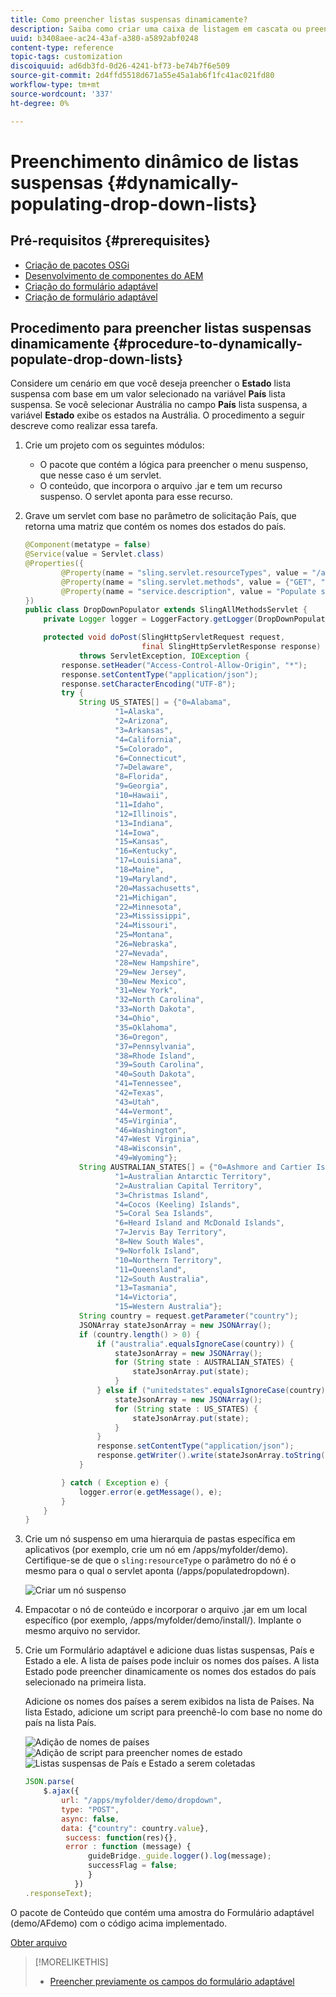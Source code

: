 ```yaml
---
title: Como preencher listas suspensas dinamicamente?
description: Saiba como criar uma caixa de listagem em cascata ou preencher listas suspensas dinamicamente.
uuid: b3408aee-ac24-43af-a380-a5892abf0248
content-type: reference
topic-tags: customization
discoiquuid: ad6db3fd-0d26-4241-bf73-be74b7f6e509
source-git-commit: 2d4ffd5518d671a55e45a1ab6f1fc41ac021fd80
workflow-type: tm+mt
source-wordcount: '337'
ht-degree: 0%

---
```



# Preenchimento dinâmico de listas suspensas {#dynamically-populating-drop-down-lists}

## Pré-requisitos {#prerequisites}

* [Criação de pacotes OSGi](https://helpx.adobe.com/experience-manager/using/creating-osgi-bundles-digital-marketing.html)
* [Desenvolvimento de componentes do AEM](https://experienceleague.adobe.com/docs/experience-manager-cloud-service/implementing/developing/full-stack/components-templates/overview.html#developing)
* [Criação do formulário adaptável](creating-adaptive-form.md)
* [Criação de formulário adaptável](introduction-forms-authoring.md)

## Procedimento para preencher listas suspensas dinamicamente {#procedure-to-dynamically-populate-drop-down-lists}

Considere um cenário em que você deseja preencher o **Estado** lista suspensa com base em um valor selecionado na variável **País** lista suspensa. Se você selecionar Austrália no campo **País** lista suspensa, a variável **Estado** exibe os estados na Austrália. O procedimento a seguir descreve como realizar essa tarefa.

1. Crie um projeto com os seguintes módulos:

   * O pacote que contém a lógica para preencher o menu suspenso, que nesse caso é um servlet.
   * O conteúdo, que incorpora o arquivo .jar e tem um recurso suspenso. O servlet aponta para esse recurso.

1. Grave um servlet com base no parâmetro de solicitação País, que retorna uma matriz que contém os nomes dos estados do país.

   ```java
   @Component(metatype = false)
   @Service(value = Servlet.class)
   @Properties({
           @Property(name = "sling.servlet.resourceTypes", value = "/apps/populatedropdown"),
           @Property(name = "sling.servlet.methods", value = {"GET", "POST"}),
           @Property(name = "service.description", value = "Populate states drop-down based on country value")
   })
   public class DropDownPopulator extends SlingAllMethodsServlet {
       private Logger logger = LoggerFactory.getLogger(DropDownPopulator.class);
   
       protected void doPost(SlingHttpServletRequest request,
                             final SlingHttpServletResponse response)
               throws ServletException, IOException {
           response.setHeader("Access-Control-Allow-Origin", "*");
           response.setContentType("application/json");
           response.setCharacterEncoding("UTF-8");
           try {
               String US_STATES[] = {"0=Alabama",
                       "1=Alaska",
                       "2=Arizona",
                       "3=Arkansas",
                       "4=California",
                       "5=Colorado",
                       "6=Connecticut",
                       "7=Delaware",
                       "8=Florida",
                       "9=Georgia",
                       "10=Hawaii",
                       "11=Idaho",
                       "12=Illinois",
                       "13=Indiana",
                       "14=Iowa",
                       "15=Kansas",
                       "16=Kentucky",
                       "17=Louisiana",
                       "18=Maine",
                       "19=Maryland",
                       "20=Massachusetts",
                       "21=Michigan",
                       "22=Minnesota",
                       "23=Mississippi",
                       "24=Missouri",
                       "25=Montana",
                       "26=Nebraska",
                       "27=Nevada",
                       "28=New Hampshire",
                       "29=New Jersey",
                       "30=New Mexico",
                       "31=New York",
                       "32=North Carolina",
                       "33=North Dakota",
                       "34=Ohio",
                       "35=Oklahoma",
                       "36=Oregon",
                       "37=Pennsylvania",
                       "38=Rhode Island",
                       "39=South Carolina",
                       "40=South Dakota",
                       "41=Tennessee",
                       "42=Texas",
                       "43=Utah",
                       "44=Vermont",
                       "45=Virginia",
                       "46=Washington",
                       "47=West Virginia",
                       "48=Wisconsin",
                       "49=Wyoming"};
               String AUSTRALIAN_STATES[] = {"0=Ashmore and Cartier Islands",
                       "1=Australian Antarctic Territory",
                       "2=Australian Capital Territory",
                       "3=Christmas Island",
                       "4=Cocos (Keeling) Islands",
                       "5=Coral Sea Islands",
                       "6=Heard Island and McDonald Islands",
                       "7=Jervis Bay Territory",
                       "8=New South Wales",
                       "9=Norfolk Island",
                       "10=Northern Territory",
                       "11=Queensland",
                       "12=South Australia",
                       "13=Tasmania",
                       "14=Victoria",
                       "15=Western Australia"};
               String country = request.getParameter("country");
               JSONArray stateJsonArray = new JSONArray();
               if (country.length() > 0) {
                   if ("australia".equalsIgnoreCase(country)) {
                       stateJsonArray = new JSONArray();
                       for (String state : AUSTRALIAN_STATES) {
                           stateJsonArray.put(state);
                       }
                   } else if ("unitedstates".equalsIgnoreCase(country)) {
                       stateJsonArray = new JSONArray();
                       for (String state : US_STATES) {
                           stateJsonArray.put(state);
                       }
                   }
                   response.setContentType("application/json");
                   response.getWriter().write(stateJsonArray.toString());
               }
   
           } catch ( Exception e) {
               logger.error(e.getMessage(), e);
           }
       }
   }
   ```

1. Crie um nó suspenso em uma hierarquia de pastas específica em aplicativos (por exemplo, crie um nó em /apps/myfolder/demo). Certifique-se de que o `sling:resourceType` o parâmetro do nó é o mesmo para o qual o servlet aponta (/apps/populatedropdown).

   ![Criar um nó suspenso](assets/dropdown-node.png)

1. Empacotar o nó de conteúdo e incorporar o arquivo .jar em um local específico (por exemplo, /apps/myfolder/demo/install/). Implante o mesmo arquivo no servidor.
1. Crie um Formulário adaptável e adicione duas listas suspensas, País e Estado a ele. A lista de países pode incluir os nomes dos países. A lista Estado pode preencher dinamicamente os nomes dos estados do país selecionado na primeira lista.

   Adicione os nomes dos países a serem exibidos na lista de Países. Na lista Estado, adicione um script para preenchê-lo com base no nome do país na lista País.

   ![Adição de nomes de países](assets/country-dropdown.png) ![Adição de script para preencher nomes de estado](assets/state-dropdown.png) ![Listas suspensas de País e Estado a serem coletadas](assets/2dropdowns.png)

   ```javascript
   JSON.parse(
       $.ajax({
           url: "/apps/myfolder/demo/dropdown",
           type: "POST",
           async: false,
           data: {"country": country.value},
            success: function(res){},
            error : function (message) {
                 guideBridge._guide.logger().log(message);
                 successFlag = false;
                 }
              })
   .responseText);
   ```

O pacote de Conteúdo que contém uma amostra do Formulário adaptável (demo/AFdemo) com o código acima implementado.

[Obter arquivo](assets/dropdown-demo-content-1.0.1-snapshot.zip)


>[!MORELIKETHIS]
>
>* [Preencher previamente os campos do formulário adaptável](/help/forms/prepopulate-adaptive-form-fields.md)
